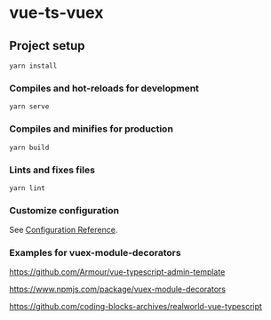 # vue-ts-vuex

## Project setup
```
yarn install
```

### Compiles and hot-reloads for development
```
yarn serve
```

### Compiles and minifies for production
```
yarn build
```

### Lints and fixes files
```
yarn lint
```

### Customize configuration
See [Configuration Reference](https://cli.vuejs.org/config/).

### Examples for vuex-module-decorators


https://github.com/Armour/vue-typescript-admin-template

https://www.npmjs.com/package/vuex-module-decorators

https://github.com/coding-blocks-archives/realworld-vue-typescript


